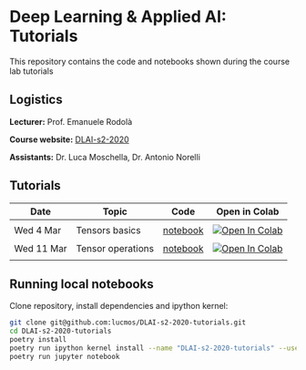 # Deep Learning & Applied AI: Tutorials

This repository contains the code and notebooks shown during the course lab tutorials

## Logistics

**Lecturer:** Prof. Emanuele Rodolà

**Course website:** [DLAI-s2-2020](https://erodola.github.io/DLAI-s2-2020/)

**Assistants:** Dr. Luca Moschella, Dr. Antonio Norelli

## Tutorials

| **Date**   | **Topic**         | **Code**                                                                                                            | **Open in Colab**                                                                                                                                                                              |
| ---------- | ----------------- | ------------------------------------------------------------------------------------------------------------------- | ---------------------------------------------------------------------------------------------------------------------------------------------------------------------------------------------- |
|            |                   |
| Wed 4 Mar  | Tensors basics    | [notebook](https://nbviewer.jupyter.org/github/lucmos/DLAI-s2-2020-tutorials/blob/master/01/01_Tensor_basics.ipynb) | [![Open In Colab](https://colab.research.google.com/assets/colab-badge.svg)](https://colab.research.google.com/github/lucmos/DLAI-s2-2020-tutorials/blob/master/01/01_Tensor_basics.ipynb)     |
|            |                   |
| Wed 11 Mar | Tensor operations | [notebook](https://github.com/lucmos/DLAI-s2-2020-tutorials/blob/master/02/02_Tensor_operations.ipynb)              | [![Open In Colab](https://colab.research.google.com/assets/colab-badge.svg)](https://colab.research.google.com/github/lucmos/DLAI-s2-2020-tutorials/blob/master/02/02_Tensor_operations.ipynb) |
|            |                   |


## Running local notebooks

Clone repository, install dependencies and ipython kernel:

```bash
git clone git@github.com:lucmos/DLAI-s2-2020-tutorials.git
cd DLAI-s2-2020-tutorials
poetry install
poetry run ipython kernel install --name "DLAI-s2-2020-tutorials" --user
poetry run jupyter notebook
```
